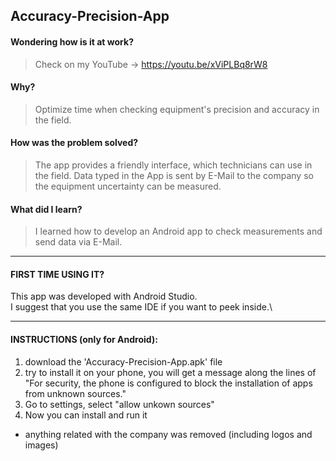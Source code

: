 ## Accuracy-Precision-App
#### Wondering how is it at work?
> Check on my YouTube -> https://youtu.be/xViPLBq8rW8
#### Why?
> Optimize time when checking equipment's precision and accuracy in the field. 
#### How was the problem solved?
> The app provides a friendly interface, which technicians can use in the field. Data typed in the App is sent by E-Mail to the company so the equipment uncertainty can be measured.
#### What did I learn?
> I learned how to develop an Android app to check measurements and send data via E-Mail.
---
#### FIRST TIME USING IT? 
This app was developed with Android Studio.\
I suggest that you use the same IDE if you want to peek inside.\

---
#### INSTRUCTIONS (only for Android):
1. download the 'Accuracy-Precision-App.apk' file
2. try to install it on your phone, you will get a message along the lines of\
"For security, the phone is configured to block the installation of apps from unknown sources."
3. Go to settings, select "allow unkown sources"
4. Now you can install and run it
- anything related with the company was removed (including logos and images)
